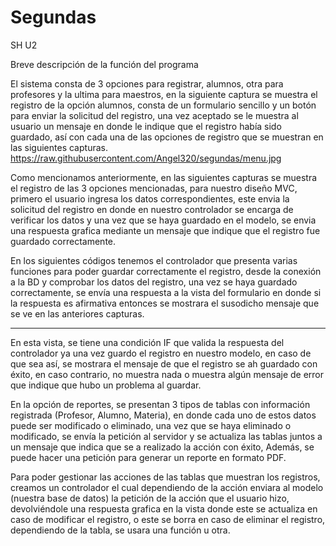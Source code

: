 # Segundas
 SH U2

Breve descripción de la función del programa

 
El sistema consta de 3 opciones para registrar, alumnos, otra para profesores y la ultima para maestros, en la siguiente captura se muestra el registro de la opción alumnos, consta de un formulario sencillo y un botón para enviar la solicitud del registro, una vez aceptado se le muestra al usuario un mensaje en donde le indique que el registro había sido guardado, así con cada una de las opciones de registro que se muestran en las siguientes capturas.
https://raw.githubusercontent.com/Angel320/segundas/menu.jpg


Como mencionamos anteriormente, en las siguientes capturas se muestra el registro de las 3 opciones mencionadas, para nuestro diseño MVC, primero el usuario ingresa los datos correspondientes, este envia la solicitud del registro en donde en nuestro controlador se encarga de verificar los datos y una vez que se haya guardado en el modelo, se envia una respuesta grafica mediante un mensaje que indique que el registro fue guardado correctamente.
 
 
 







En los siguientes códigos tenemos el controlador que presenta varias funciones para poder guardar correctamente el registro, desde la conexión a la BD y comprobar los datos del registro, una vez se haya guardado correctamente, se envía una respuesta a la vista del formulario en donde si la respuesta es afirmativa entonces se mostrara el susodicho mensaje que se ve en las anteriores capturas. 



------


En esta vista, se tiene una condición IF que valida la respuesta del controlador ya una vez guardo el registro en nuestro modelo, en caso de que sea así, se mostrara el mensaje de que el registro se ah guardado con éxito, en caso contrario, no muestra nada o muestra algún mensaje de error que indique que hubo un problema al guardar.
 




En la opción de reportes, se presentan 3 tipos de tablas con información registrada (Profesor, Alumno, Materia), en donde cada uno de estos datos puede ser modificado o eliminado, una vez que se haya eliminado o modificado, se envía la petición al servidor y se actualiza las tablas juntos a un mensaje que indica que se a realizado la acción con éxito, Además, se puede hacer una petición para generar un reporte en formato PDF.
  
 	
Para poder gestionar las acciones de las tablas que muestran los registros, creamos un controlador el cual dependiendo de la acción enviara al modelo (nuestra base de datos) la petición de la acción que el usuario hizo, devolviéndole una respuesta grafica en la vista donde este se actualiza en caso de modificar el registro, o este se borra en caso de eliminar el registro, dependiendo de la tabla, se usara una función u otra.
